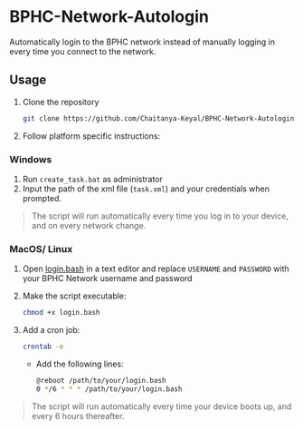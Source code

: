 # BPHC-Network-Autologin

Automatically login to the BPHC network instead of manually logging in every time you connect to the network.

## Usage

1. Clone the repository

    ```bash
    git clone https://github.com/Chaitanya-Keyal/BPHC-Network-Autologin.git
    ```

2. Follow platform specific instructions:

### Windows

1. Run `create_task.bat` as administrator
2. Input the path of the xml file (`task.xml`) and your credentials when prompted.

> The script will run automatically every time you log in to your device, and on every network change.

### MacOS/ Linux

1. Open [login.bash](login.bash) in a text editor and replace `USERNAME` and `PASSWORD` with your BPHC Network username and password

2. Make the script executable:

    ```bash
    chmod +x login.bash
    ```

3. Add a cron job:

    ```bash
    crontab -e
    ```

    - Add the following lines:

        ```bash
        @reboot /path/to/your/login.bash
        0 */6 * * * /path/to/your/login.bash
        ```

> The script will run automatically every time your device boots up, and every 6 hours thereafter.
